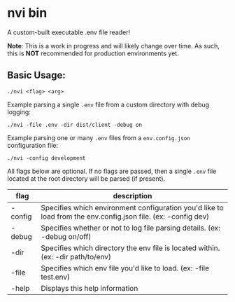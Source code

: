 # nvi bin
A custom-built executable .env file reader!

**Note**: This is a work in progress and will likely change over time. As such, this is **NOT** recommended for production environments yet.

## Basic Usage:

```DOSINI
./nvi <flag> <arg>
```

Example parsing a single `.env` file from a custom directory with debug logging:
```DOSINI
./nvi -file .env -dir dist/client -debug on
```

Example parsing one or many `.env` files from a `env.config.json` configuration file:
```DOSINI
./nvi -config development
```

All flags below are optional. If no flags are passed, then a single `.env` file located at the root directory will be parsed (if present).

| flag    | description                                                                                                   |
| ------- | ------------------------------------------------------------------------------------------------------------- |
| -config | Specifies which environment configuration you'd like to load from the env.config.json file. (ex: -config dev) |
| -debug  | Specifies whether or not to log file parsing details. (ex: -debug on/off)                                     |
| -dir    | Specifies which directory the env file is located within. (ex: -dir path/to/env)                              |
| -file   | Specifies which env file you'd like to load. (ex: -file test.env)                                             |
| -help   | Displays this help information                                                                                |

